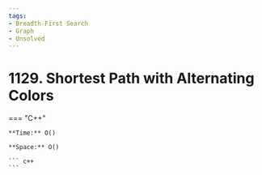 ```yaml
---
tags:
- Breadth-First Search
- Graph
- Unsolved
---
```



# 1129. Shortest Path with Alternating Colors

=== "C++"

    **Time:** O()

    **Space:** O()

    ``` c++
    ```
